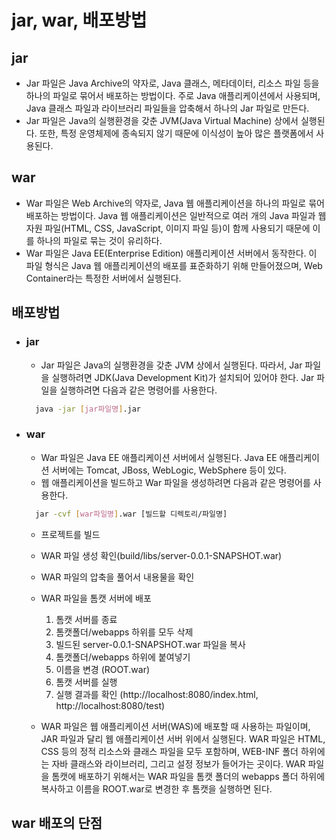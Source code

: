 # jar, war, 배포방법

## jar

- Jar 파일은 Java Archive의 약자로, Java 클래스, 메타데이터, 리소스 파일 등을 하나의 파일로 묶어서 배포하는 방법이다. 주로 Java 애플리케이션에서 사용되며, Java 클래스 파일과 라이브러리 파일들을 압축해서 하나의 Jar 파일로 만든다.
- Jar 파일은 Java의 실행환경을 갖춘 JVM(Java Virtual Machine) 상에서 실행된다. 또한, 특정 운영체제에 종속되지 않기 때문에 이식성이 높아 많은 플랫폼에서 사용된다.

## war

- War 파일은 Web Archive의 약자로, Java 웹 애플리케이션을 하나의 파일로 묶어 배포하는 방법이다. Java 웹 애플리케이션은 일반적으로 여러 개의 Java 파일과 웹 자원 파일(HTML, CSS, JavaScript, 이미지 파일 등)이 함께 사용되기 때문에 이를 하나의 파일로 묶는 것이 유리하다.
- War 파일은 Java EE(Enterprise Edition) 애플리케이션 서버에서 동작한다. 이 파일 형식은 Java 웹 애플리케이션의 배포를 표준화하기 위해 만들어졌으며, Web Container라는 특정한 서버에서 실행된다.

## 배포방법

- ### jar
  - Jar 파일은 Java의 실행환경을 갖춘 JVM 상에서 실행된다. 따라서, Jar 파일을 실행하려면 JDK(Java Development Kit)가 설치되어 있어야 한다. Jar 파일을 실행하려면 다음과 같은 명령어를 사용한다.
  ```bash
    java -jar [jar파일명].jar
  ```
- ### war

  - War 파일은 Java EE 애플리케이션 서버에서 실행된다. Java EE 애플리케이션 서버에는 Tomcat, JBoss, WebLogic, WebSphere 등이 있다.
  - 웹 애플리케이션을 빌드하고 War 파일을 생성하려면 다음과 같은 명령어를 사용한다.

  ```bash
    jar -cvf [war파일명].war [빌드할 디렉토리/파일명]
  ```

  - 프로젝트를 빌드
  - WAR 파일 생성 확인(build/libs/server-0.0.1-SNAPSHOT.war)
  - WAR 파일의 압축을 풀어서 내용물을 확인
  - WAR 파일을 톰캣 서버에 배포

    1. 톰캣 서버를 종료
    2. 톰캣폴더/webapps 하위를 모두 삭제
    3. 빌드된 server-0.0.1-SNAPSHOT.war 파일을 복사
    4. 톰캣폴더/webapps 하위에 붙여넣기
    5. 이름을 변경 (ROOT.war)
    6. 톰캣 서버를 실행
    7. 실행 결과를 확인 (http://localhost:8080/index.html, http://localhost:8080/test)

  - WAR 파일은 웹 애플리케이션 서버(WAS)에 배포할 때 사용하는 파일이며, JAR 파일과 달리 웹 애플리케이션 서버 위에서 실행된다. WAR 파일은 HTML, CSS 등의 정적 리소스와 클래스 파일을 모두 포함하며, WEB-INF 폴더 하위에는 자바 클래스와 라이브러리, 그리고 설정 정보가 들어가는 곳이다. WAR 파일을 톰캣에 배포하기 위해서는 WAR 파일을 톰캣 폴더의 webapps 폴더 하위에 복사하고 이름을 ROOT.war로 변경한 후 톰캣을 실행하면 된다.

## war 배포의 단점
